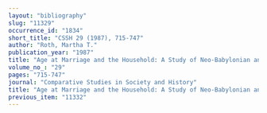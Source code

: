 ```yaml
---
layout: "bibliography"
slug: "11329"
occurrence_id: "1834"
short_title: "CSSH 29 (1987), 715-747"
author: "Roth, Martha T."
publication_year: "1987"
title: "Age at Marriage and the Household: A Study of Neo-Babylonian and Neo-Assyrian Forms"
volume_no_: "29"
pages: "715-747"
journal: "Comparative Studies in Society and History"
title: "Age at Marriage and the Household: A Study of Neo-Babylonian and Neo-Assyrian Forms"
previous_item: "11332"
---
```

